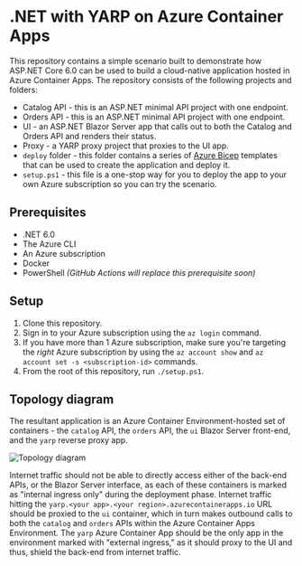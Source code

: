 # .NET with YARP on Azure Container Apps

This repository contains a simple scenario built to demonstrate how ASP.NET Core 6.0 can be used to build a cloud-native application hosted in Azure Container Apps. The repository consists of the following projects and folders:

* Catalog API - this is an ASP.NET minimal API project with one endpoint. 
* Orders API - this is an ASP.NET minimal API project with one endpoint. 
* UI - an ASP.NET Blazor Server app that calls out to both the Catalog and Orders API and renders their status.
* Proxy - a YARP proxy project that proxies to the UI app.
* ```deploy``` folder - this folder contains a series of [Azure Bicep](http://aka.ms/bicep) templates that can be used to create the application and deploy it.
* ```setup.ps1``` - this file is a one-stop way for you to deploy the app to your own Azure subscription so you can try the scenario. 

## Prerequisites

* .NET 6.0
* The Azure CLI
* An Azure subscription
* Docker
* PowerShell *(GitHub Actions will replace this prerequisite soon)*

## Setup

1. Clone this repository.
2. Sign in to your Azure subscription using the `az login` command.
3. If you have more than 1 Azure subscription, make sure you're targeting the *right* Azure subscription by using the `az account show` and `az account set -s <subscription-id>` commands.
4. From the root of this repository, run `./setup.ps1`. 

## Topology diagram

The resultant application is an Azure Container Environment-hosted set of containers - the `catalog` API, the `orders` API, the `ui` Blazor Server front-end, and the `yarp` reverse proxy app.

![Topology diagram](static/topology.png)

Internet traffic should not be able to directly access either of the back-end APIs, or the Blazor Server interface, as each of these containers is marked as "internal ingress only" during the deployment phase. Internet traffic hitting the `yarp.<your app>.<your region>.azurecontainerapps.io` URL should be proxied to the `ui` container, which in turn makes outbound calls to both the `catalog` and `orders` APIs within the Azure Container Apps Environment. The `yarp` Azure Container App should be the only app in the environment marked with "external ingress," as it should proxy to the UI and thus, shield the back-end from internet traffic.


